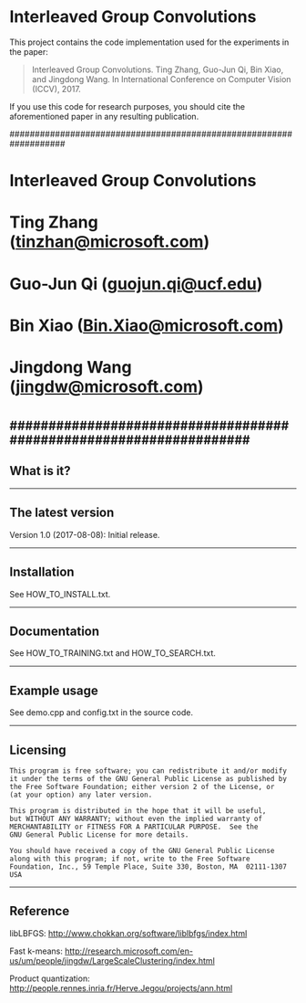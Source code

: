 Interleaved Group Convolutions
===================================
This project contains the code implementation used for the experiments in the paper:

>  Interleaved Group Convolutions. Ting Zhang, Guo-Jun Qi, Bin Xiao, and Jingdong Wang. In International Conference on Computer Vision (ICCV), 2017.

If you use this code for research purposes, you should cite the aforementioned paper in any resulting publication.






###################################################################
#                                                                 #
#                 Interleaved Group Convolutions                  #
#                                                                 #   
#              Ting Zhang (tinzhan@microsoft.com)                 #
#                Guo-Jun Qi (guojun.qi@ucf.edu)                   #
#              Bin Xiao (Bin.Xiao@microsoft.com)                  #
#             Jingdong Wang (jingdw@microsoft.com)                #
#                                                                 #
###################################################################
-----------
What is it?
-----------


------------------
The latest version
------------------
Version 1.0 (2017-08-08):
	Initial release.

------------
Installation
------------
See HOW_TO_INSTALL.txt.

-------------
Documentation
-------------
See HOW_TO_TRAINING.txt and HOW_TO_SEARCH.txt.

-------------
Example usage
-------------
See demo.cpp and config.txt in the source code.

---------
Licensing
---------
    This program is free software; you can redistribute it and/or modify
    it under the terms of the GNU General Public License as published by
    the Free Software Foundation; either version 2 of the License, or
    (at your option) any later version.

    This program is distributed in the hope that it will be useful,
    but WITHOUT ANY WARRANTY; without even the implied warranty of
    MERCHANTABILITY or FITNESS FOR A PARTICULAR PURPOSE.  See the
    GNU General Public License for more details.

    You should have received a copy of the GNU General Public License
    along with this program; if not, write to the Free Software
    Foundation, Inc., 59 Temple Place, Suite 330, Boston, MA  02111-1307  USA


---------
Reference
---------
libLBFGS: 
          http://www.chokkan.org/software/liblbfgs/index.html
          
Fast k-means: 
          http://research.microsoft.com/en-us/um/people/jingdw/LargeScaleClustering/index.html

Product quantization:
          http://people.rennes.inria.fr/Herve.Jegou/projects/ann.html